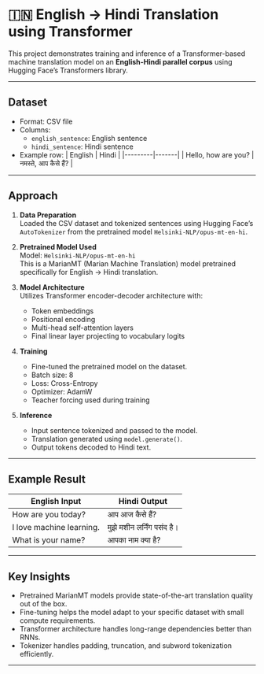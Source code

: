 # 🇮🇳 English → Hindi Translation using Transformer

This project demonstrates training and inference of a Transformer-based machine translation model on an **English-Hindi parallel corpus** using Hugging Face’s Transformers library.

---

## Dataset
- Format: CSV file
- Columns:
    - `english_sentence`: English sentence
    - `hindi_sentence`: Hindi sentence
- Example row:
    | English | Hindi |
    |---------|-------|
    | Hello, how are you? | नमस्ते, आप कैसे हैं? |

---

## Approach

1. **Data Preparation**  
   Loaded the CSV dataset and tokenized sentences using Hugging Face’s `AutoTokenizer` from the pretrained model `Helsinki-NLP/opus-mt-en-hi`.

2. **Pretrained Model Used**  
   Model: `Helsinki-NLP/opus-mt-en-hi`  
   This is a MarianMT (Marian Machine Translation) model pretrained specifically for English → Hindi translation.

3. **Model Architecture**  
   Utilizes Transformer encoder-decoder architecture with:
   - Token embeddings
   - Positional encoding
   - Multi-head self-attention layers
   - Final linear layer projecting to vocabulary logits

4. **Training**
    - Fine-tuned the pretrained model on the dataset.
    - Batch size: 8
    - Loss: Cross-Entropy
    - Optimizer: AdamW
    - Teacher forcing used during training

5. **Inference**
    - Input sentence tokenized and passed to the model.
    - Translation generated using `model.generate()`.
    - Output tokens decoded to Hindi text.

---

##  Example Result

| English Input               | Hindi Output                |
|-----------------------------|-----------------------------|
| How are you today?          | आप आज कैसे हैं?              |
| I love machine learning.    | मुझे मशीन लर्निंग पसंद है।  |
| What is your name?          | आपका नाम क्या है?            |

---

##  Key Insights

- Pretrained MarianMT models provide state-of-the-art translation quality out of the box.
- Fine-tuning helps the model adapt to your specific dataset with small compute requirements.
- Transformer architecture handles long-range dependencies better than RNNs.
- Tokenizer handles padding, truncation, and subword tokenization efficiently.

---

